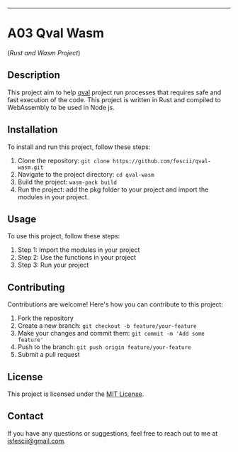 ****
# A03 Qval Wasm
(_Rust and Wasm Project_)


## Description

This project aim to help [qval](https://github.com/fescii/qval) project run processes that requires safe and fast execution of the code. This project is written in Rust and compiled to WebAssembly to be used in Node js.

## Installation

To install and run this project, follow these steps:

1. Clone the repository: `git clone https://github.com/fescii/qval-wasm.git`
2. Navigate to the project directory: `cd qval-wasm`
3. Build the project: `wasm-pack build`
4. Run the project: add the pkg folder to your project and import the modules in your project.

## Usage

To use this project, follow these steps:

1. Step 1: Import the modules in your project
2. Step 2: Use the functions in your project
3. Step 3: Run your project

## Contributing

Contributions are welcome! Here's how you can contribute to this project:

1. Fork the repository
2. Create a new branch: `git checkout -b feature/your-feature`
3. Make your changes and commit them: `git commit -m 'Add some feature'`
4. Push to the branch: `git push origin feature/your-feature`
5. Submit a pull request

## License

This project is licensed under the [MIT License](LICENSE).

## Contact

If you have any questions or suggestions, feel free to reach out to me at [isfescii@gmail.com](mailto:isfescii@gmail.com).
